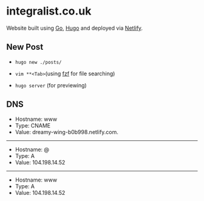 # integralist.co.uk

Website built using [Go](https://golang.org/), [Hugo](https://gohugo.io/) and deployed via [Netlify](https://www.netlify.com/).

## New Post

- `hugo new ./posts/`

- `vim **<Tab>`(using [fzf](https://github.com/junegunn/fzf) for file searching)

- `hugo server` (for previewing)

## DNS

* Hostname: www
* Type: CNAME
* Value: dreamy-wing-b0b998.netlify.com.

---

* Hostname: @
* Type: A
* Value: 104.198.14.52

---

* Hostname: www
* Type: A
* Value: 104.198.14.52
